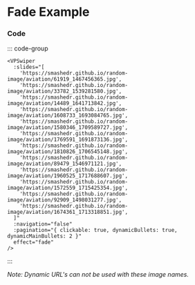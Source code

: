 # Fade Example

<!--@include: ./parts/links.md-->

<VPSwiper
:slides="[
'https://smashedr.github.io/random-image/aviation/61919_1467456365.jpg',
'https://smashedr.github.io/random-image/aviation/33782_1539281580.jpg',
'https://smashedr.github.io/random-image/aviation/14489_1641713842.jpg',
'https://smashedr.github.io/random-image/aviation/1608733_1693084765.jpg',
'https://smashedr.github.io/random-image/aviation/1580346_1709589727.jpg',
'https://smashedr.github.io/random-image/aviation/1769591_1691873136.jpg',
'https://smashedr.github.io/random-image/aviation/1810826_1706545148.jpg',
'https://smashedr.github.io/random-image/aviation/89479_1546971121.jpg',
'https://smashedr.github.io/random-image/aviation/1960525_1717688607.jpg',
'https://smashedr.github.io/random-image/aviation/1572559_1715425354.jpg',
'https://smashedr.github.io/random-image/aviation/92909_1498031277.jpg',
'https://smashedr.github.io/random-image/aviation/1674361_1713318851.jpg',
]"
:navigation="false"
:pagination="{ clickable: true, dynamicBullets: true, dynamicMainBullets: 2 }"
effect="fade"
/>

### Code

::: code-group

```vue [Slides ~vscode-icons:file-type-text~]
<VPSwiper
  :slides="[
    'https://smashedr.github.io/random-image/aviation/61919_1467456365.jpg',
    'https://smashedr.github.io/random-image/aviation/33782_1539281580.jpg',
    'https://smashedr.github.io/random-image/aviation/14489_1641713842.jpg',
    'https://smashedr.github.io/random-image/aviation/1608733_1693084765.jpg',
    'https://smashedr.github.io/random-image/aviation/1580346_1709589727.jpg',
    'https://smashedr.github.io/random-image/aviation/1769591_1691873136.jpg',
    'https://smashedr.github.io/random-image/aviation/1810826_1706545148.jpg',
    'https://smashedr.github.io/random-image/aviation/89479_1546971121.jpg',
    'https://smashedr.github.io/random-image/aviation/1960525_1717688607.jpg',
    'https://smashedr.github.io/random-image/aviation/1572559_1715425354.jpg',
    'https://smashedr.github.io/random-image/aviation/92909_1498031277.jpg',
    'https://smashedr.github.io/random-image/aviation/1674361_1713318851.jpg',
  ]"
  :navigation="false"
  :pagination="{ clickable: true, dynamicBullets: true, dynamicMainBullets: 2 }"
  effect="fade"
/>
```

:::

_Note: Dynamic URL's can not be used with these image names._
